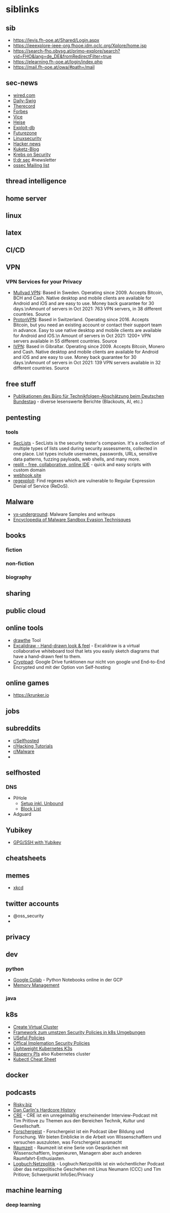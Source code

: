 # siblinks

## sib
* https://levis.fh-ooe.at/Shared/Login.aspx
* https://ieeexplore-ieee-org.fhooe.idm.oclc.org/Xplore/home.jsp
* https://search-fho.obvsg.at/primo-explore/search?vid=FHO&lang=de_DE&fromRedirectFilter=true
* https://elearning.fh-ooe.at/login/index.php
* https://mail.fh-ooe.at/owa/#path=/mail

## sec-news
* [wired.com](https://www.wired.com/category/security/)
* [Daily-Swig](https://portswigger.net/daily-swig)
* [Therecord](https://therecord.media/news/cybercrime/)
* [Forbes](https://www.forbes.com/)
* [Vice](https://www.vice.com/en/section/tech)
* [Heise](https://www.heise.de/security/)
* [Exploit-db](https://www.exploit-db.com/)
* [Futurezone](https://futurezone.at/)
* [Linuxsecurity](https://linuxsecurity.com)
* [Hacker news](https://news.ycombinator.com/)
* [Kuketz-Blog](https://www.kuketz-blog.de/)
* [Krebs on Security](https://krebsonsecurity.com/)
* [tl;dr sec](https://tldrsec.com/) #newsletter
* [ossec Mailing list](https://seclists.org/oss-sec/)

## thread intelligence

## home server

## linux

## latex

## CI/CD

## VPN
### VPN Services for your Privacy
* [Mullvad VPN](https://mullvad.net/en/): Based in Sweden. Operating since 2009. Accepts Bitcoin, BCH and Cash. Native desktop and mobile clients are available for Android and iOS and are easy to use. Money back guarantee for 30 days.\nAmount of servers in Oct 2021: 763 VPN servers, in 38 different countries. Source
* [ProtonVPN](https://protonvpn.com/): Based in Switzerland. Operating since 2016. Accepts Bitcoin, but you need an existing account or contact their support team in advance. Easy to use native desktop and mobile clients are available for Android and iOS.\n Amount of servers in Oct 2021: 1200+ VPN servers available in 55 different countries. Source
* [IVPN](https://www.ivpn.net/): Based in Gibraltar. Operating since 2009. Accepts Bitcoin, Monero and Cash. Native desktop and mobile clients are available for Android and iOS and are easy to use. Money back guarantee for 30 days.\nAmount of servers in Oct 2021: 139 VPN servers available in 32 different countries. Source

## free stuff
* [Publikationen des Büro für Technikfolgen-Abschätzung beim Deutschen Bundestag](https://www.tab-beim-bundestag.de/de/publikationen/index.html) - diverse lesenswerte Berichte (Blackouts, AI, etc.)

## pentesting

### tools
* [SecLists](https://github.com/danielmiessler/SecLists) - SecLists is the security tester's companion. It's a collection of multiple types of lists used during security assessments, collected in one place. List types include usernames, passwords, URLs, sensitive data patterns, fuzzing payloads, web shells, and many more.
* [replit - free, collaborative, online IDE](https://replit.com/) - quick and easy scripts with custom domain
* [webhook.site](https://webhook.site/#!/67f35dd1-a2db-4a0d-b518-915089f6efb9)
* [regexploit](https://github.com/doyensec/regexploit): Find regexes which are vulnerable to Regular Expression Denial of Service (ReDoS).

## Malware
* [vx-underground](https://samples.vx-underground.org/): Malware Samples and writeups
* [Encyclopedia of Malware Sandbox Evasion Technisques](https://evasions.checkpoint.com/)

## books
### fiction
### non-fiction
### biography

## sharing

## public cloud

## online tools
* [drawthe](http://go.drawthe.net/) Tool 
* [Excalidraw - Hand-drawn look & feel](https://excalidraw.com/) - Excalidraw is a virtual collaborative whiteboard tool that lets you easily sketch diagrams that have a hand-drawn feel to them.
* [Cryptpad](https://cryptpad.fr/): Google Drive funktionen nur nicht von google und End-to-End Encrypted und mit der Option von Self-hosting
## online games
* https://krunker.io

## jobs

## subreddits
* [r/Selfhosted](https://www.reddit.com/r/selfhosted/)
* [r/Hacking Tutorials](https://www.reddit.com/r/Hacking_Tutorials/)
* [r/Malware](https://www.reddit.com/r/Malware/)
* 
## selfhosted
### DNS
  * PiHole
    * [Setup inkl. Unbound](https://forum.kuketz-blog.de/viewtopic.php?f=42&t=3067)  
    * [Block List](https://firebog.net/)  
  * Adguard
## Yubikey
* [GPG/SSH with Yubikey](https://github.com/drduh/YubiKey-Guide)

## cheatsheets

## memes
* [xkcd](https://xkcd.com/)  
 

## twitter accounts
* @oss_security
* 
## privacy

## dev
### python
* [Google Colab](https://colab.research.google.com/) - Python Notebooks online in der GCP
* [Memory Management](https://towardsdatascience.com/memory-management-in-python-6bea0c8aecc9)

### java


## k8s
* [Create Virtual Cluster](https://kubernetes.io/de/docs/setup/minikube/)
* [Framework zum umstzen Security Policies in k8s Umgebungen](https://www.openpolicyagent.org/docs/v0.12.2/kubernetes-admission-control/)
* [USeful Policies](https://kubernetes.io/docs/concepts/policy/pod-security-policy/)
* [Offical Implemation Security Policies](https://github.com/open-policy-agent/gatekeeper-library)
* [Lightweight Kubernetes K3s](https://k3s.io/)
* [Rasperry PIs](https://turingpi.com/) also Kubernetes cluster
* [Kubectl Cheat Sheet](https://linuxacademy.com/site-content/uploads/2019/04/Kubernetes-Cheat-Sheet_07182019.pdf)
## docker
## podcasts
* [Risky.biz](https://risky.biz/)
* [Dan Carlin's Hardcore History](https://www.dancarlin.com/hardcore-history-series/)
* [CRE](https://cre.fm/archiv) - CRE ist ein unregelmäßig erscheinender Interview-Podcast mit Tim Pritlove zu Themen aus den Bereichen Technik, Kultur und Gesellschaft.
* [Forschergeist](https://forschergeist.de/archiv/) - Forschergeist ist ein Podcast über Bildung und Forschung. Wir bieten Einblicke in die Arbeit von Wissenschaftlern und versuchen auszuloten, was Forschergeist ausmacht
* [Raumzeit](https://raumzeit-podcast.de/raumzeit/) - Raumzeit ist eine Serie von Gesprächen mit Wissenschaftlern, Ingenieuren, Managern aber auch anderen Raumfahrt-Enthusiasten.
* [Logbuch:Netzpolitik](https://logbuch-netzpolitik.de/archiv) - Logbuch:Netzpolitik ist ein wöchentlicher Podcast über das netzpolitische Geschehen mit Linus Neumann (CCC) und Tim Pritlove; Schwerpunkt InfoSec/Privacy

## machine learning
### deep learning




